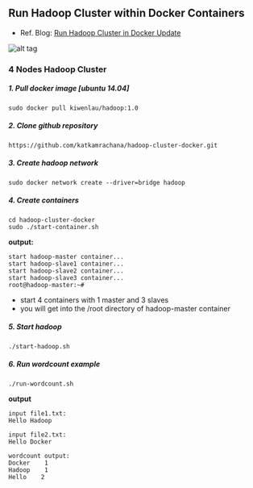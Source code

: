 ## Run Hadoop Cluster within Docker Containers

- Ref. Blog: [Run Hadoop Cluster in Docker Update](http://kiwenlau.com/2016/06/26/hadoop-cluster-docker-update-english/)

![alt tag](https://raw.githubusercontent.com/kiwenlau/hadoop-cluster-docker/master/hadoop-cluster-docker.png)


### 4 Nodes Hadoop Cluster

##### 1. Pull docker image [ubuntu 14.04]

```
sudo docker pull kiwenlau/hadoop:1.0
```

##### 2. Clone github repository

```
https://github.com/katkamrachana/hadoop-cluster-docker.git
```

##### 3. Create hadoop network

```
sudo docker network create --driver=bridge hadoop
```

##### 4. Create containers

```
cd hadoop-cluster-docker
sudo ./start-container.sh
```

**output:**

```
start hadoop-master container...
start hadoop-slave1 container...
start hadoop-slave2 container...
start hadoop-slave3 container...
root@hadoop-master:~# 
```

- start 4 containers with 1 master and 3 slaves
- you will get into the /root directory of hadoop-master container

##### 5. Start hadoop

```
./start-hadoop.sh
```

##### 6. Run wordcount example

```
./run-wordcount.sh
```

**output**

```
input file1.txt:
Hello Hadoop

input file2.txt:
Hello Docker

wordcount output:
Docker    1
Hadoop    1
Hello    2
```
